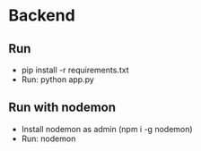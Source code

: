 # Backend

## Run
- pip install -r requirements.txt
- Run: python app.py

## Run with nodemon
- Install nodemon as admin (npm i -g nodemon)
- Run: nodemon